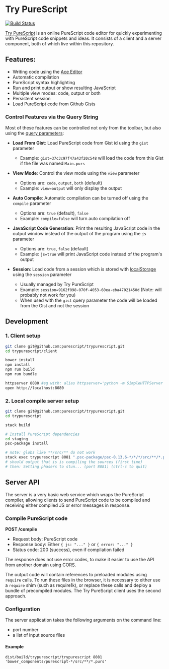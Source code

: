 # Try PureScript

[![Build Status](https://api.travis-ci.org/purescript/trypurescript.svg?branch=master)](http://travis-ci.org/purescript/trypurescript)

[Try PureScript](https://try.purescript.org) is an online PureScript code editor for quickly experimenting with PureScript code snippets and ideas. It consists of a client and a server component, both of which live within this repository.

## Features:

- Writing code using the [Ace Editor](http://ace.c9.io)
- Automatic compilation
- PureScript syntax highlighting
- Run and print output or show resulting JavaScript
- Multiple view modes: code, output or both
- Persistent session
- Load PureScript code from Github Gists

### Control Features via the Query String

Most of these features can be controlled not only from the toolbar, but also using the [query parameters](https://en.wikipedia.org/wiki/Query_string):

- **Load From Gist**: Load PureScript code from Gist id using the `gist` parameter
    - Example: `gist=37c3c97f47a43f20c548` will load the code from this Gist if the file was named `Main.purs`

- **View Mode**: Control the view mode using the `view` parameter
    - Options are: `code`, `output`, `both` (default)
    - Example: `view=output` will only display the output

- **Auto Compile**: Automatic compilation can be turned off using the `compile` parameter
    - Options are: `true` (default), `false`
    - Example: `compile=false` will turn auto compilation off

- **JavaScript Code Generation**: Print the resulting JavaScript code in the output window instead of the output of the program using the `js` parameter
    - Options are: `true`, `false` (default)
    - Example: `js=true` will print JavaScript code instead of the program's output

- **Session**: Load code from a session which is stored with [localStorage](https://developer.mozilla.org/en-US/docs/Web/API/Window/localStorage) using the `session` parameter
    - Usually managed by Try PureScript
    - Example: `session=9162f098-070f-4053-60ea-eba47021450d` (Note: will probably not work for you)
    - When used with the `gist` query parameter the code will be loaded from the Gist and not the session

## Development

### 1. Client setup

```sh
git clone git@github.com:purescript/trypurescript.git
cd trypurescript/client

bower install
npm install
npm run build
npm run bundle

httpserver 8080 #eg with: alias httpserver='python -m SimpleHTTPServer'
open http://localhost:8080
```

### 2. Local compile server setup

```sh
git clone git@github.com:purescript/trypurescript.git
cd trypurescript

stack build

# Install PureScript dependencies
cd staging
psc-package install

# note: globs like **/src/** do not work
stack exec trypurescript 8081 ".psc-package/psc-0.13.6-*/*/*/src/**/*.purs" "src/*.purs"
# should output that is is compiling the sources (first time)
# then: Setting phasers to stun... (port 8081) (ctrl-c to quit)
```

## Server API

The server is a very basic web service which wraps the PureScript compiler, allowing clients to send PureScript code to be compiled and receiving either compiled JS or error messages in response.

### Compile PureScript code

**POST /compile**

- Request body: PureScript code
- Response body: Either `{ js: "..." }` or `{ error: "..." }`
- Status code: 200 (success), even if compilation failed

The response does not use error codes, to make it easier to use the API from another domain using CORS.

The output code will contain references to preloaded modules using `require` calls.
To run these files in the browser, it is necessary to either use a `require` shim (such as require1k), or replace these calls and deploy a bundle of precompiled modules.
The Try PureScript client uses the second approach.

### Configuration

The server application takes the following arguments on the command line:

- port number
- a list of input source files

#### Example

    dist/build/trypurescript/trypurescript 8081 'bower_components/purescript-*/src/**/*.purs'
